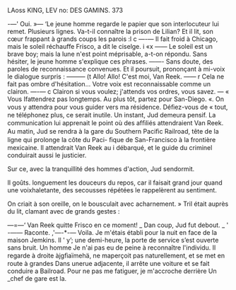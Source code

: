   
 
 
 
 
 
  
  
 
 
 
  
 
 
 
 
  
 
 
 
 
 
 
 
 
 
 
 
 
  
 
  
 
 
  

LAoss KING, LEV no: DES GAMINS. 373

-—' Oui. »—
‘Le jeune homme regarde le papier que son interlocuteur lui remet.
Plusieurs lignes. Va-t-il connaître la prison de Lilian? Et il lit, son cœur
frappant à grands coups les parois :l
c —-— Il fait froid à Chicago, mais le soleil réchauffe Frisco, a dit le
ciselge.
i «x —— Le soleil est un brave boy; mais la lune n'est point méprisable,
a-t-on répondu.
Sans hésiter, le jeune homme s'explique ces phrases.
——- Sans doute, des paroles de reconnaissance convenues.
Et il poursuit, prononçant à mi-voix le dialogue surpris :
——— (t Allo! Allo! C'est moi, Van Reek.
—— r Cela ne fait pas ombre d'hésitation... Votre voix est reconnaissable
comme un clairon.
—-— c Clairon si vous voulez; j'attends vos ordres, vous savez.
— « Vous Ifattendrez pas longtemps. Au plus tôt, partez pour San-Diego.
«. On vous y attendra pour vous guider vers ma résidence. Déﬁez-vous de
« tout, ne téléphonez plus, ce serait inutile.
Un instant, Jud demeura pensif. La communication lui apprenait le point
où des afﬁliés attendraient Van Reek. Au matin, Jud se rendra à la gare
du Southern Paciﬁc Railroad, tête de la ligne qui prolonge la côte du Paci-
ﬁque de San-Francisco à la frontière mexicaine. Il attendrait Van Reek au
i débarqué, et le guide du criminel conduirait aussi le justicier.

Sur ce, avec la tranquillité des hommes d'action, Jud sendormit.

Il goûts. longuement les douceurs du repos, car il faisait grand jour quand
une voixhaletante, des secousses répétées le rappelèrent au sentiment.

On criait à son oreille, on le bousculait avec acharnement.
» Tril était auprès du lit, clamant avec de grands gestes :

—=—‘ Van Reek quitte Frisco en ce moment!
_ Dan coup, Jud fut debout.
_ ' -—— Raconte.
 ,'—-*-— Voila. Je m'étais établi pour la nuit en face de la maison Jemkins. Il
' y’; une demi-heure, la porte de service s’est ouverte sans bruit. Un homme
 Je n'ai pas eu de peine à reconnaître l'individu. Il regarde à droite
àjgﬁaïmehä, ne maperçoit pas naturellement, et se met en route à grandes
 Dans unerue adjacente, il arrête une voiture et se fait conduire a
 Bailroad. Pour ne pas me fatiguer, je m'accroche derrière
 Un _chef de gare est la.

 

